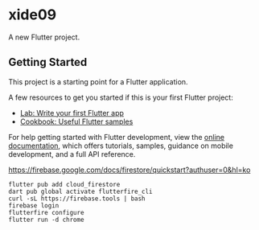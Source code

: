 # xide09

A new Flutter project.

## Getting Started

This project is a starting point for a Flutter application.

A few resources to get you started if this is your first Flutter project:

- [Lab: Write your first Flutter app](https://docs.flutter.dev/get-started/codelab)
- [Cookbook: Useful Flutter samples](https://docs.flutter.dev/cookbook)

For help getting started with Flutter development, view the
[online documentation](https://docs.flutter.dev/), which offers tutorials,
samples, guidance on mobile development, and a full API reference.

https://firebase.google.com/docs/firestore/quickstart?authuser=0&hl=ko
```
flutter pub add cloud_firestore
dart pub global activate flutterfire_cli
curl -sL https://firebase.tools | bash
firebase login
flutterfire configure
flutter run -d chrome
```